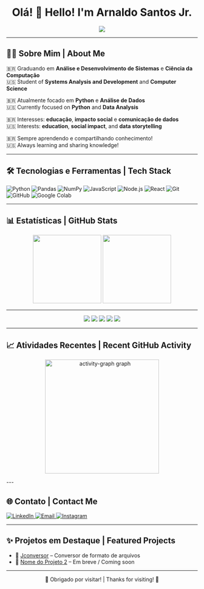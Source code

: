 
<h1 align="center">Olá! 👋 Hello! I'm Arnaldo Santos Jr.</h1>

<p align="center">
  <img src="https://readme-typing-svg.herokuapp.com?font=Fira+Code&size=22&pause=1000&color=E5C07B&center=true&vCenter=true&width=500&lines=Analista+de+Dados+focado+em+Python;Data+Analyst+focused+on+Python;Apaixonado+por+Tecnologia+e+Educação;Passionate+about+Tech+and+Education"/>
</p>

---

## 🧑‍💻 Sobre Mim | About Me

🇧🇷 Graduando em **Análise e Desenvolvimento de Sistemas** e **Ciência da Computação**  
🇺🇸 Student of **Systems Analysis and Development** and **Computer Science**

🇧🇷 Atualmente focado em **Python** e **Análise de Dados**  
🇺🇸 Currently focused on **Python** and **Data Analysis**

🇧🇷 Interesses: **educação**, **impacto social** e **comunicação de dados**  
🇺🇸 Interests: **education**, **social impact**, and **data storytelling**

🇧🇷 Sempre aprendendo e compartilhando conhecimento!  
🇺🇸 Always learning and sharing knowledge!

---

## 🛠️ Tecnologias e Ferramentas | Tech Stack

![Python](https://img.shields.io/badge/-Python-DA70D6?style=flat&logo=python&logoColor=white)
![Pandas](https://img.shields.io/badge/-Pandas-5E548E?style=flat&logo=pandas&logoColor=white)
![NumPy](https://img.shields.io/badge/-NumPy-2E3440?style=flat&logo=numpy&logoColor=white)
![JavaScript](https://img.shields.io/badge/-JavaScript-F0DB4F?style=flat&logo=javascript&logoColor=black)
![Node.js](https://img.shields.io/badge/-Node.js-3C873A?style=flat&logo=node.js&logoColor=white)
![React](https://img.shields.io/badge/-React-61DBFB?style=flat&logo=react&logoColor=black)
![Git](https://img.shields.io/badge/-Git-F1502F?style=flat&logo=git&logoColor=white)
![GitHub](https://img.shields.io/badge/-GitHub-2D2A2E?style=flat&logo=github)
![Google Colab](https://img.shields.io/badge/-Google%20Colab-F9AB00?style=flat&logo=google-colab&logoColor=white)

---

## 📊 Estatísticas | GitHub Stats

<p align="center">
  <img height="180em" src="https://github-readme-stats.vercel.app/api?username=arnaldosantosjr&show_icons=true&theme=moltack&count_private=true"/>
  <img height="180em" src="https://github-readme-stats.vercel.app/api/top-langs/?username=arnaldosantosjr&layout=compact&theme=moltack"/>
</p>

---

<p align="center">
  <img src="https://github-profile-summary-cards.vercel.app/api/cards/profile-details?username=arnaldosantosjr&theme=moltack" /> 
  <img src="https://github-profile-summary-cards.vercel.app/api/cards/most-commit-language?username=arnaldosantosjr&theme=moltack" /> 
  <img src="https://github-profile-summary-cards.vercel.app/api/cards/repos-per-language?username=arnaldosantosjr&theme=moltack" /> 
  <img src="https://github-profile-summary-cards.vercel.app/api/cards/stats?username=arnaldosantosjr&theme=moltack" /> 
  <img src="https://github-profile-summary-cards.vercel.app/api/cards/productive-time?username=arnaldosantosjr&theme=moltack&utcOffset=-3" /> 
</p>

---

## 📈 Atividades Recentes | Recent GitHub Activity

 <p align="center">
 <img src="https://github-readme-activity-graph.vercel.app/graph?username=arnaldosantosjr&radius=16&theme=monokai&area=true&order=5&hide_title=true&hide_border=true" height="300" alt="activity-graph graph"  />
</p>
---


## 🌐 Contato | Contact Me

<a href="https://www.linkedin.com/in/arnaldo-santos-78b037215" target="_blank">
  <img src="https://img.shields.io/badge/-LinkedIn-4C566A?style=flat&logo=linkedin&logoColor=white" alt="LinkedIn">
</a>
<a href="mailto:arnaldosantosjr01@gmail.com">
  <img src="https://img.shields.io/badge/-Email-BB86FC?style=flat&logo=gmail&logoColor=white" alt="Email">
</a>
<a href="https://www.instagram.com/arnaldoleao/?next=%2F" target="_blank">
  <img src="https://img.shields.io/badge/-Instagram-8D6CAB?style=flat&logo=instagram&logoColor=white" alt="Instagram">
</a>

---

## ✨ Projetos em Destaque | Featured Projects

- 🔗 [Jconversor](https://github.com/arnaldosantosjr/Criados-em-py) – Conversor de formato de arquivos  
- 🔗 [Nome do Projeto 2](https://github.com/arnaldosantosjr/nome-do-projeto) – Em breve / Coming soon

---

<p align="center">
  🧠 Obrigado por visitar! | Thanks for visiting! 🚀  
</p>

